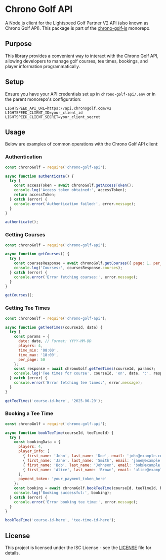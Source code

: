# Chrono Golf API

A Node.js client for the Lightspeed Golf Partner V2 API (also known as Chrono Golf API). This package is part of the [chrono-golf-js](../index.md) monorepo.

## Purpose

This library provides a convenient way to interact with the Chrono Golf API, allowing developers to manage golf courses, tee times, bookings, and player information programmatically.

## Setup

Ensure you have your API credentials set up in `chrono-golf-api/.env` or in the parent monorepo's configuration:

```plaintext
LIGHTSPEED_API_URL=https://api.chronogolf.com/v2
LIGHTSPEED_CLIENT_ID=your_client_id
LIGHTSPEED_CLIENT_SECRET=your_client_secret
```

## Usage

Below are examples of common operations with the Chrono Golf API client:

### Authentication

```javascript
const chronoGolf = require('chrono-golf-api');

async function authenticate() {
  try {
    const accessToken = await chronoGolf.getAccessToken();
    console.log('Access token obtained:', accessToken);
    return accessToken;
  } catch (error) {
    console.error('Authentication failed:', error.message);
  }
}

authenticate();
```

### Getting Courses

```javascript
const chronoGolf = require('chrono-golf-api');

async function getCourses() {
  try {
    const coursesResponse = await chronoGolf.getCourses({ page: 1, per_page: 10 });
    console.log('Courses:', coursesResponse.courses);
  } catch (error) {
    console.error('Error fetching courses:', error.message);
  }
}

getCourses();
```

### Getting Tee Times

```javascript
const chronoGolf = require('chrono-golf-api');

async function getTeeTimes(courseId, date) {
  try {
    const params = {
      date: date, // Format: YYYY-MM-DD
      players: 4,
      time_min: '08:00',
      time_max: '18:00',
      per_page: 50
    };
    const response = await chronoGolf.getTeeTimes(courseId, params);
    console.log('Tee times for course', courseId, 'on', date, ':', response.teeTimes);
  } catch (error) {
    console.error('Error fetching tee times:', error.message);
  }
}

getTeeTimes('course-id-here', '2025-06-20');
```

### Booking a Tee Time

```javascript
const chronoGolf = require('chrono-golf-api');

async function bookTeeTime(courseId, teeTimeId) {
  try {
    const bookingData = {
      players: 4,
      player_info: [
        { first_name: 'John', last_name: 'Doe', email: 'john@example.com' },
        { first_name: 'Jane', last_name: 'Smith', email: 'jane@example.com' },
        { first_name: 'Bob', last_name: 'Johnson', email: 'bob@example.com' },
        { first_name: 'Alice', last_name: 'Brown', email: 'alice@example.com' }
      ],
      payment_token: 'your_payment_token_here'
    };
    const booking = await chronoGolf.bookTeeTime(courseId, teeTimeId, bookingData);
    console.log('Booking successful:', booking);
  } catch (error) {
    console.error('Error booking tee time:', error.message);
  }
}

bookTeeTime('course-id-here', 'tee-time-id-here');
```

## License

This project is licensed under the ISC License - see the [LICENSE](../../LICENSE) file for details.
